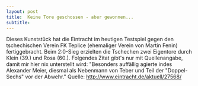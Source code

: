 ```yaml
---
layout: post
title:  Keine Tore geschossen - aber gewonnen...
subtitle:  
---
```


Dieses Kunststück hat die Eintracht im heutigen Testspiel gegen den tschechischen Verein FK Teplice (ehemaliger Verein von Martin Fenin) fertiggebracht. Beim 2:0-Sieg erzielten die Tschechen zwei Eigentore durch Klein (39.) und Rosa (60.). Folgendes Zitat gibt's nur mit Quellenangabe, damit mir hier nix unterstellt wird: "Besonders auffällig agierte indes Alexander Meier, diesmal als Nebenmann von Teber und Teil der "Doppel-Sechs" vor der Abwehr." Quelle: http://www.eintracht.de/aktuell/27568/


